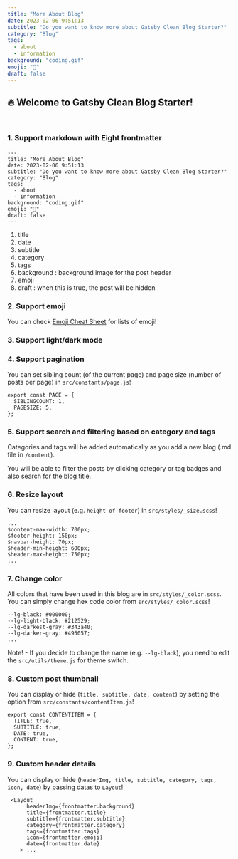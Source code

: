 ```yaml
---
title: "More About Blog"
date: 2023-02-06 9:51:13
subtitle: "Do you want to know more about Gatsby Clean Blog Starter?"
category: "Blog"
tags:
  - about
  - information
background: "coding.gif"
emoji: "🥛"
draft: false
---
```


## :fire: Welcome to Gatsby Clean Blog Starter!

&nbsp;

### 1. Support markdown with Eight frontmatter

```
---
title: "More About Blog"
date: 2023-02-06 9:51:13
subtitle: "Do you want to know more about Gatsby Clean Blog Starter?"
category: "Blog"
tags:
  - about
  - information
background: "coding.gif"
emoji: "🥛"
draft: false
---
```

1. title
2. date
3. subtitle
4. category
5. tags
6. background : background image for the post header
7. emoji
8. draft : when this is true, the post will be hidden

### 2. Support emoji

You can check [Emoji Cheat Sheet](https://www.webfx.com/tools/emoji-cheat-sheet/) for lists of emoji!

### 3. Support light/dark mode

### 4. Support pagination

You can set sibling count (of the current page) and page size (number of posts per page) in `src/constants/page.js`!

```
export const PAGE = {
  SIBLINGCOUNT: 1,
  PAGESIZE: 5,
};
```

### 5. Support search and filtering based on category and tags

Categories and tags will be added automatically as you add a new blog (.md file in `/content`).

You will be able to filter the posts by clicking category or tag badges and also search for the blog title.

### 6. Resize layout

You can resize layout (e.g. `height of footer`) in `src/styles/_size.scss`!

```
...
$content-max-width: 700px;
$footer-height: 150px;
$navbar-height: 70px;
$header-min-height: 600px;
$header-max-height: 750px;
...
```

### 7. Change color

All colors that have been used in this blog are in `src/styles/_color.scss`.
You can simply change hex code color from `src/styles/_color.scss`!

```
--lg-black: #000000;
--lg-light-black: #212529;
--lg-darkest-gray: #343a40;
--lg-darker-gray: #495057;
...
```

Note! - If you decide to change the name (e.g. `--lg-black`), you need to edit the `src/utils/theme.js` for theme switch.

### 8. Custom post thumbnail

You can display or hide (`title, subtitle, date, content`) by setting the option from `src/constants/contentItem.js`!

```
export const CONTENTITEM = {
  TITLE: true,
  SUBTITLE: true,
  DATE: true,
  CONTENT: true,
};
```

### 9. Custom header details

You can display or hide (`headerImg, title, subtitle, category, tags, icon, date`) by passing datas to `Layout`!

```
 <Layout
      headerImg={frontmatter.background}
      title={frontmatter.title}
      subtitle={frontmatter.subtitle}
      category={frontmatter.category}
      tags={frontmatter.tags}
      icon={frontmatter.emoji}
      date={frontmatter.date}
    > ...
```
